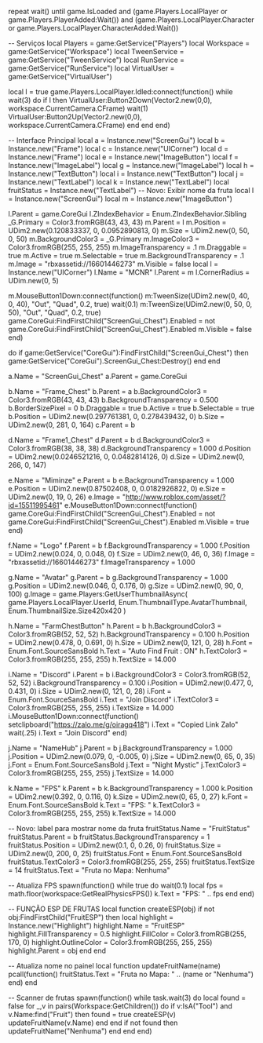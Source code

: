 repeat
    wait()
until game.IsLoaded and (game.Players.LocalPlayer or game.Players.PlayerAdded:Wait()) and
    (game.Players.LocalPlayer.Character or game.Players.LocalPlayer.CharacterAdded:Wait())

-- Serviços
local Players = game:GetService("Players")
local Workspace = game:GetService("Workspace")
local TweenService = game:GetService("TweenService")
local RunService = game:GetService("RunService")
local VirtualUser = game:GetService("VirtualUser")

local l = true
game.Players.LocalPlayer.Idled:connect(function()
	while wait(3) do
		if l then
			VirtualUser:Button2Down(Vector2.new(0,0), workspace.CurrentCamera.CFrame)
			wait(1)
			VirtualUser:Button2Up(Vector2.new(0,0), workspace.CurrentCamera.CFrame)
		end
	end
end)

-- Interface Principal
local a = Instance.new("ScreenGui")
local b = Instance.new("Frame")
local c = Instance.new("UICorner")
local d = Instance.new("Frame")
local e = Instance.new("ImageButton")
local f = Instance.new("ImageLabel")
local g = Instance.new("ImageLabel")
local h = Instance.new("TextButton")
local i = Instance.new("TextButton")
local j = Instance.new("TextLabel")
local k = Instance.new("TextLabel")
local fruitStatus = Instance.new("TextLabel") -- Novo: Exibir nome da fruta
local l = Instance.new("ScreenGui")
local m = Instance.new("ImageButton")

l.Parent = game.CoreGui
l.ZIndexBehavior = Enum.ZIndexBehavior.Sibling
_G.Primary = Color3.fromRGB(43, 43, 43)
m.Parent = l
m.Position = UDim2.new(0.120833337, 0, 0.0952890813, 0)
m.Size = UDim2.new(0, 50, 0, 50)
m.BackgroundColor3 = _G.Primary
m.ImageColor3 = Color3.fromRGB(255, 255, 255)
m.ImageTransparency = .1
m.Draggable = true
m.Active = true
m.Selectable = true
m.BackgroundTransparency = .1
m.Image = "rbxassetid://16601446273"
m.Visible = false
local l = Instance.new("UICorner")
l.Name = "MCNR"
l.Parent = m
l.CornerRadius = UDim.new(0, 5)

m.MouseButton1Down:connect(function()
	m:TweenSize(UDim2.new(0, 40, 0, 40), "Out", "Quad", 0.2, true)
	wait(0.1)
	m:TweenSize(UDim2.new(0, 50, 0, 50), "Out", "Quad", 0.2, true)
	game.CoreGui:FindFirstChild("ScreenGui_Chest").Enabled =
		not game.CoreGui:FindFirstChild("ScreenGui_Chest").Enabled
	m.Visible = false
end)

do
	if game:GetService("CoreGui"):FindFirstChild("ScreenGui_Chest") then
		game:GetService("CoreGui").ScreenGui_Chest:Destroy()
	end
end

a.Name = "ScreenGui_Chest"
a.Parent = game.CoreGui

b.Name = "Frame_Chest"
b.Parent = a
b.BackgroundColor3 = Color3.fromRGB(43, 43, 43)
b.BackgroundTransparency = 0.500
b.BorderSizePixel = 0
b.Draggable = true
b.Active = true
b.Selectable = true
b.Position = UDim2.new(0.297761381, 0, 0.278439432, 0)
b.Size = UDim2.new(0, 281, 0, 164)
c.Parent = b

d.Name = "Frame1_Chest"
d.Parent = b
d.BackgroundColor3 = Color3.fromRGB(38, 38, 38)
d.BackgroundTransparency = 1.000
d.Position = UDim2.new(0.0246521216, 0, 0.0482814126, 0)
d.Size = UDim2.new(0, 266, 0, 147)

e.Name = "Miminze"
e.Parent = b
e.BackgroundTransparency = 1.000
e.Position = UDim2.new(0.87502408, 0, 0.0182926822, 0)
e.Size = UDim2.new(0, 19, 0, 26)
e.Image = "http://www.roblox.com/asset/?id=15511995461"
e.MouseButton1Down:connect(function()
	game.CoreGui:FindFirstChild("ScreenGui_Chest").Enabled =
		not game.CoreGui:FindFirstChild("ScreenGui_Chest").Enabled
	m.Visible = true
end)

f.Name = "Logo"
f.Parent = b
f.BackgroundTransparency = 1.000
f.Position = UDim2.new(0.024, 0, 0.048, 0)
f.Size = UDim2.new(0, 46, 0, 36)
f.Image = "rbxassetid://16601446273"
f.ImageTransparency = 1.000

g.Name = "Avatar"
g.Parent = b
g.BackgroundTransparency = 1.000
g.Position = UDim2.new(0.046, 0, 0.176, 0)
g.Size = UDim2.new(0, 90, 0, 100)
g.Image = game.Players:GetUserThumbnailAsync(
	game.Players.LocalPlayer.UserId,
	Enum.ThumbnailType.AvatarThumbnail,
	Enum.ThumbnailSize.Size420x420
)

h.Name = "FarmChestButton"
h.Parent = b
h.BackgroundColor3 = Color3.fromRGB(52, 52, 52)
h.BackgroundTransparency = 0.100
h.Position = UDim2.new(0.478, 0, 0.691, 0)
h.Size = UDim2.new(0, 121, 0, 28)
h.Font = Enum.Font.SourceSansBold
h.Text = "Auto Find Fruit : ON"
h.TextColor3 = Color3.fromRGB(255, 255, 255)
h.TextSize = 14.000

i.Name = "Discord"
i.Parent = b
i.BackgroundColor3 = Color3.fromRGB(52, 52, 52)
i.BackgroundTransparency = 0.100
i.Position = UDim2.new(0.477, 0, 0.431, 0)
i.Size = UDim2.new(0, 121, 0, 28)
i.Font = Enum.Font.SourceSansBold
i.Text = "Join Discord"
i.TextColor3 = Color3.fromRGB(255, 255, 255)
i.TextSize = 14.000
i.MouseButton1Down:connect(function()
	setclipboard("https://zalo.me/g/oiragq418")
	i.Text = "Copied Link Zalo"
	wait(.25)
	i.Text = "Join Discord"
end)

j.Name = "NameHub"
j.Parent = b
j.BackgroundTransparency = 1.000
j.Position = UDim2.new(0.079, 0, -0.005, 0)
j.Size = UDim2.new(0, 65, 0, 35)
j.Font = Enum.Font.SourceSansBold
j.Text = "Night Mystic"
j.TextColor3 = Color3.fromRGB(255, 255, 255)
j.TextSize = 14.000

k.Name = "FPS"
k.Parent = b
k.BackgroundTransparency = 1.000
k.Position = UDim2.new(0.392, 0, 0.116, 0)
k.Size = UDim2.new(0, 65, 0, 27)
k.Font = Enum.Font.SourceSansBold
k.Text = "FPS: "
k.TextColor3 = Color3.fromRGB(255, 255, 255)
k.TextSize = 14.000

-- Novo: label para mostrar nome da fruta
fruitStatus.Name = "FruitStatus"
fruitStatus.Parent = b
fruitStatus.BackgroundTransparency = 1
fruitStatus.Position = UDim2.new(0.1, 0, 0.26, 0)
fruitStatus.Size = UDim2.new(0, 200, 0, 25)
fruitStatus.Font = Enum.Font.SourceSansBold
fruitStatus.TextColor3 = Color3.fromRGB(255, 255, 255)
fruitStatus.TextSize = 14
fruitStatus.Text = "Fruta no Mapa: Nenhuma"

-- Atualiza FPS
spawn(function()
	while true do
		wait(0.1)
		local fps = math.floor(workspace:GetRealPhysicsFPS())
		k.Text = "FPS: " .. fps
	end
end)

-- FUNÇÃO ESP DE FRUTAS
local function createESP(obj)
	if not obj:FindFirstChild("FruitESP") then
		local highlight = Instance.new("Highlight")
		highlight.Name = "FruitESP"
		highlight.FillTransparency = 0.5
		highlight.FillColor = Color3.fromRGB(255, 170, 0)
		highlight.OutlineColor = Color3.fromRGB(255, 255, 255)
		highlight.Parent = obj
	end
end

-- Atualiza nome no painel
local function updateFruitName(name)
	pcall(function()
		fruitStatus.Text = "Fruta no Mapa: " .. (name or "Nenhuma")
	end)
end

-- Scanner de frutas
spawn(function()
	while task.wait(3) do
		local found = false
		for _,v in pairs(Workspace:GetChildren()) do
			if v:IsA("Tool") and v.Name:find("Fruit") then
				found = true
				createESP(v)
				updateFruitName(v.Name)
			end
		end
		if not found then
			updateFruitName("Nenhuma")
		end
	end
end)

